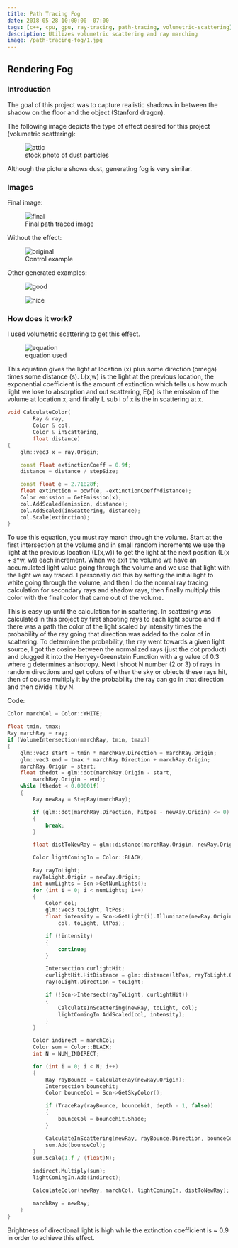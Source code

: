 ```yaml
---
title: Path Tracing Fog
date: 2018-05-28 10:00:00 -07:00
tags: [c++, cpu, gpu, ray-tracing, path-tracing, volumetric-scattering]
description: Utilizes volumetric scattering and ray marching
image: /path-tracing-fog/1.jpg
---
```


## Rendering Fog

### Introduction

The goal of this project was to capture realistic shadows in between the shadow on the floor and the object (Stanford dragon).

The following image depicts the type of effect desired for this project (volumetric scattering):
<figure>
<img src="/path-tracing-fog/1.jpg" alt="attic">
<figcaption>stock photo of dust particles</figcaption>
</figure>
Although the picture shows dust, generating fog is very similar.

### Images

Final image:
<figure>
<img src="/path-tracing-fog/final.png" alt="final">
<figcaption>Final path traced image</figcaption>
</figure>

Without the effect:
<figure>
<img src="/path-tracing-fog/original.png" alt="original">
<figcaption>Control example</figcaption>
</figure>

Other generated examples:
<figure>
<img src="/path-tracing-fog/good.png" alt="good">
</figure>
<figure>
<img src="/path-tracing-fog/nice.png" alt="nice">
</figure>

### How does it work?

I used volumetric scattering to get this effect.

<figure>
<img src="/path-tracing-fog/eq.png" alt="equation">
<figcaption>equation used</figcaption>
</figure>

This equation gives the light at location (x) plus some direction (omega) times some distance (s). L(x,w) is the light at the previous location, the exponential coefficient is the amount of extinction which tells us how much light we lose to absorption and out scattering, E(x) is the emission of the volume at location x, and finally L sub i of x is the in scattering at x.

```c++
void CalculateColor(
        Ray & ray,
        Color & col,
        Color & inScattering,
        float distance)
{
    glm::vec3 x = ray.Origin;

    const float extinctionCoeff = 0.9f;
    distance = distance / stepSize;

    const float e = 2.71828f;
    float extinction = powf(e, -extinctionCoeff*distance);
    Color emission = GetEmission(x);
    col.AddScaled(emission, distance);
    col.AddScaled(inScattering, distance);
    col.Scale(extinction);
}
```

To use this equation, you must ray march through the volume. Start at the first intersection at the volume and in small random increments we use the light at the previous location (L(x,w)) to get the light at the next position (L(x + s*w, w)) each increment. When we exit the volume we have an accumulated light value going through the volume and we use that light with the light we ray traced. I personally did this by setting the initial light to white going through the volume, and then I do the normal ray tracing calculation for secondary rays and shadow rays, then finally multiply this color with the final color that came out of the volume.

This is easy up until the calculation for in scattering. In scattering was calculated in this project by first shooting rays to each light source and if there was a path the color of the light scaled by intensity times the probability of the ray going that direction was added to the color of in scattering. To determine the probability, the ray went towards a given light source, I got the cosine between the normalized rays (just the dot product) and plugged it into the Henyey-Greenstein Function with a g value of 0.3 where g determines anisotropy. Next I shoot N number (2 or 3) of rays in random directions and get colors of either the sky or objects these rays hit, then of course multiply it by the probability the ray can go in that direction and then divide it by N.

Code:
```c++
Color marchCol = Color::WHITE;

float tmin, tmax;
Ray marchRay = ray;
if (VolumeIntersection(marchRay, tmin, tmax))
{
    glm::vec3 start = tmin * marchRay.Direction + marchRay.Origin;
    glm::vec3 end = tmax * marchRay.Direction + marchRay.Origin;
    marchRay.Origin = start;
    float thedot = glm::dot(marchRay.Origin - start,
        marchRay.Origin - end);
    while (thedot < 0.00001f)
    {
        Ray newRay = StepRay(marchRay);

        if (glm::dot(marchRay.Direction, hitpos - newRay.Origin) <= 0)
        {
            break;
        }

        float distToNewRay = glm::distance(marchRay.Origin, newRay.Origin);

        Color lightComingIn = Color::BLACK;

        Ray rayToLight;
        rayToLight.Origin = newRay.Origin;
        int numLights = Scn->GetNumLights();
        for (int i = 0; i < numLights; i++)
        {
            Color col;
            glm::vec3 toLight, ltPos;
            float intensity = Scn->GetLight(i).Illuminate(newRay.Origin,
                col, toLight, ltPos);

            if (!intensity)
            {
                continue;
            }

            Intersection curlightHit;
            curlightHit.HitDistance = glm::distance(ltPos, rayToLight.Origin);
            rayToLight.Direction = toLight;

            if (!Scn->Intersect(rayToLight, curlightHit))
            {
                CalculateInScattering(newRay, toLight, col);
                lightComingIn.AddScaled(col, intensity);
            }
        }

        Color indirect = marchCol;
        Color sum = Color::BLACK;
        int N = NUM_INDIRECT;

        for (int i = 0; i < N; i++)
        {
            Ray rayBounce = CalculateRay(newRay.Origin);
            Intersection bouncehit;
            Color bounceCol = Scn->GetSkyColor();

            if (TraceRay(rayBounce, bouncehit, depth - 1, false))
            {
                bounceCol = bouncehit.Shade;
            }

            CalculateInScattering(newRay, rayBounce.Direction, bounceCol);
            sum.Add(bounceCol);
        }
        sum.Scale(1.f / (float)N);

        indirect.Multiply(sum);
        lightComingIn.Add(indirect);

        CalculateColor(newRay, marchCol, lightComingIn, distToNewRay);

        marchRay = newRay;
    }
}
```

Brightness of directional light is high while the extinction coefficient is ~ 0.9 in order to achieve this effect.